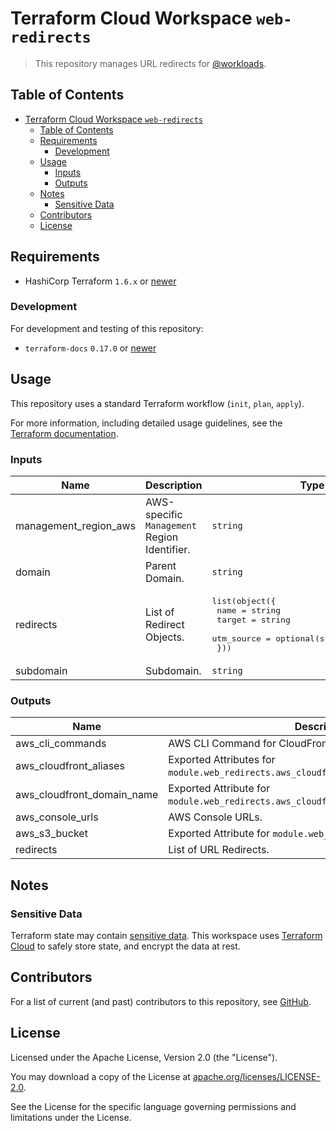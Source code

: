 # Terraform Cloud Workspace `web-redirects`

> This repository manages URL redirects for [@workloads](https://github.com/workloads).

## Table of Contents

<!-- TOC -->
* [Terraform Cloud Workspace `web-redirects`](#terraform-cloud-workspace-web-redirects)
  * [Table of Contents](#table-of-contents)
  * [Requirements](#requirements)
    * [Development](#development)
  * [Usage](#usage)
    * [Inputs](#inputs)
    * [Outputs](#outputs)
  * [Notes](#notes)
    * [Sensitive Data](#sensitive-data)
  * [Contributors](#contributors)
  * [License](#license)
<!-- TOC -->

## Requirements

- HashiCorp Terraform `1.6.x` or [newer](https://developer.hashicorp.com/terraform/downloads)

### Development

For development and testing of this repository:

- `terraform-docs` `0.17.0` or [newer](https://terraform-docs.io/user-guide/installation/)

## Usage

This repository uses a standard Terraform workflow (`init`, `plan`, `apply`).

For more information, including detailed usage guidelines, see the [Terraform documentation](https://developer.hashicorp.com/terraform/cli/commands).
<!-- BEGIN_TF_DOCS -->
### Inputs

| Name | Description | Type | Required |
|------|-------------|------|:--------:|
| management_region_aws | AWS-specific `Management` Region Identifier. | `string` | yes |
| domain | Parent Domain. | `string` | no |
| redirects | List of Redirect Objects. | <pre>list(object({<br>    name       = string<br>    target     = string<br>    utm_source = optional(string, "WKLDS_GO")<br>  }))</pre> | no |
| subdomain | Subdomain. | `string` | no |

### Outputs

| Name | Description |
|------|-------------|
| aws_cli_commands | AWS CLI Command for CloudFront operations. |
| aws_cloudfront_aliases | Exported Attributes for `module.web_redirects.aws_cloudfront_distribution.aliases`. |
| aws_cloudfront_domain_name | Exported Attribute for `module.web_redirects.aws_cloudfront_distribution.domain_name`. |
| aws_console_urls | AWS Console URLs. |
| aws_s3_bucket | Exported Attribute for `module.web_redirects.aws_s3_bucket`. |
| redirects | List of URL Redirects. |
<!-- END_TF_DOCS -->

## Notes

### Sensitive Data

Terraform state may contain [sensitive data](https://developer.hashicorp.com/terraform/language/state/sensitive-data). This workspace uses [Terraform Cloud](https://developer.hashicorp.com/terraform/cloud-docs) to safely store state, and encrypt the data at rest.

## Contributors

For a list of current (and past) contributors to this repository, see [GitHub](https://github.com/workloads/web-redirects/graphs/contributors).

## License

Licensed under the Apache License, Version 2.0 (the "License").

You may download a copy of the License at [apache.org/licenses/LICENSE-2.0](http://www.apache.org/licenses/LICENSE-2.0).

See the License for the specific language governing permissions and limitations under the License.

